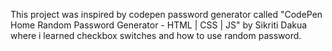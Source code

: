 This project was inspired by codepen password generator called "CodePen Home
Random Password Generator - HTML | CSS | JS" by Sikriti Dakua where i learned checkbox switches and how to use random password.